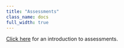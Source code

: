 ```yaml
---
title: "Assessments"
class_name: docs
full_width: true
---
```


[Click here](/docs/content/authoring/assessments/overview) for an introduction to assessments.


